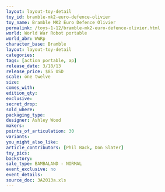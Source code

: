 ```yaml
---
layout: layout-toy-detail 
toy_id: bramble-mk2-euro-defence-olivier
toy_name: Bramble MK2 Euro Defence Olivier
permalink: /toys-1-12/bramble-mk2-euro-defence-olivier.html
world: World War Robot portable
world_abr: WWRp
character_base: Bramble
layout: layout-toy-detail
categories: 
tags: [action portable, ap] 
release_date: 3/18/13
release_price: $85 USD
scale: one twelve
size: 
comes_with: 
edition_qty: 
exclusive: 
secret_drop: 
sold_where: 
packaging_type: 
designer: Ashley Wood
makers: 
points_of_articulation: 30
variants: 
you_might_also_like: 
article_contributors: [Phil Back, Don Slater]
toy_pics: 
backstory: 
sale_type: BAMBALAND - NORMAL
event_exclusive: no
event_details: 
source_doc: 3A2013a.xls
---
```

